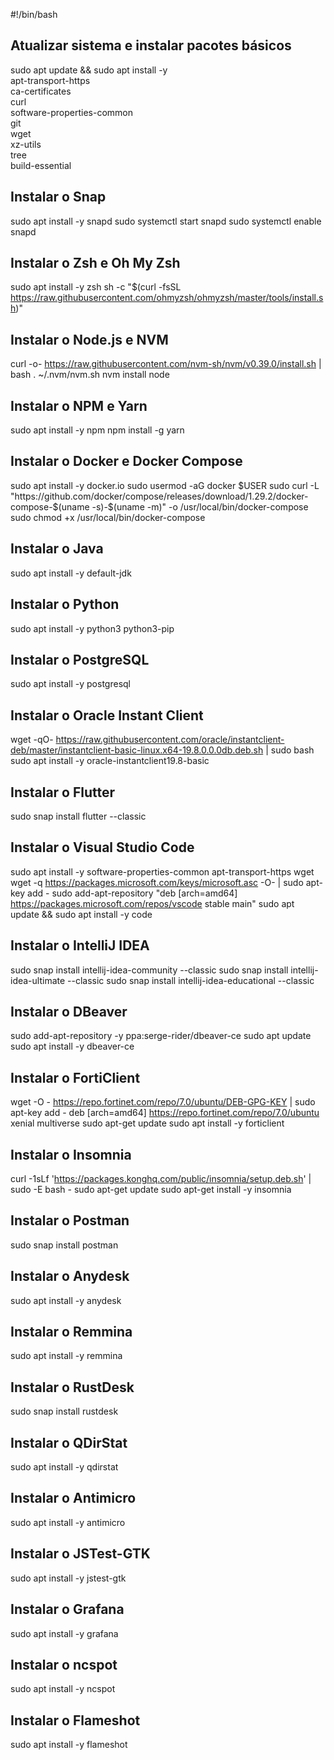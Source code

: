 #!/bin/bash

## Atualizar sistema e instalar pacotes básicos
sudo apt update && sudo apt install -y \
    apt-transport-https \
    ca-certificates \
    curl \
    software-properties-common \
    git \
    wget \
    xz-utils \
    tree \
    build-essential

## Instalar o Snap
sudo apt install -y snapd
sudo systemctl start snapd
sudo systemctl enable snapd

## Instalar o Zsh e Oh My Zsh
sudo apt install -y zsh
sh -c "$(curl -fsSL https://raw.githubusercontent.com/ohmyzsh/ohmyzsh/master/tools/install.sh)"

## Instalar o Node.js e NVM
curl -o- https://raw.githubusercontent.com/nvm-sh/nvm/v0.39.0/install.sh | bash
. ~/.nvm/nvm.sh
nvm install node

## Instalar o NPM e Yarn
sudo apt install -y npm
npm install -g yarn

## Instalar o Docker e Docker Compose
sudo apt install -y docker.io
sudo usermod -aG docker $USER
sudo curl -L "https://github.com/docker/compose/releases/download/1.29.2/docker-compose-$(uname -s)-$(uname -m)" -o /usr/local/bin/docker-compose
sudo chmod +x /usr/local/bin/docker-compose

## Instalar o Java
sudo apt install -y default-jdk

## Instalar o Python
sudo apt install -y python3 python3-pip

## Instalar o PostgreSQL
sudo apt install -y postgresql

## Instalar o Oracle Instant Client
wget -qO- https://raw.githubusercontent.com/oracle/instantclient-deb/master/instantclient-basic-linux.x64-19.8.0.0.0db.deb.sh | sudo bash
sudo apt install -y oracle-instantclient19.8-basic

## Instalar o Flutter
sudo snap install flutter --classic

## Instalar o Visual Studio Code
sudo apt install -y software-properties-common apt-transport-https wget
wget -q https://packages.microsoft.com/keys/microsoft.asc -O- | sudo apt-key add -
sudo add-apt-repository "deb [arch=amd64] https://packages.microsoft.com/repos/vscode stable main"
sudo apt update && sudo apt install -y code

## Instalar o IntelliJ IDEA
sudo snap install intellij-idea-community --classic
sudo snap install intellij-idea-ultimate --classic
sudo snap install intellij-idea-educational --classic

## Instalar o DBeaver
sudo add-apt-repository -y ppa:serge-rider/dbeaver-ce
sudo apt update
sudo apt install -y dbeaver-ce

## Instalar o FortiClient
wget -O - https://repo.fortinet.com/repo/7.0/ubuntu/DEB-GPG-KEY | sudo apt-key add -
deb [arch=amd64] https://repo.fortinet.com/repo/7.0/ubuntu xenial multiverse
sudo apt-get update
sudo apt install -y forticlient

## Instalar o Insomnia
curl -1sLf 'https://packages.konghq.com/public/insomnia/setup.deb.sh' | sudo -E bash -
sudo apt-get update
sudo apt-get install -y insomnia

## Instalar o Postman
sudo snap install postman

## Instalar o Anydesk
sudo apt install -y anydesk

## Instalar o Remmina
sudo apt install -y remmina

## Instalar o RustDesk
sudo snap install rustdesk

## Instalar o QDirStat
sudo apt install -y qdirstat

## Instalar o Antimicro
sudo apt install -y antimicro

## Instalar o JSTest-GTK
sudo apt install -y jstest-gtk

## Instalar o Grafana
sudo apt install -y grafana

## Instalar o ncspot
sudo apt install -y ncspot

## Instalar o Flameshot
sudo apt install -y flameshot
